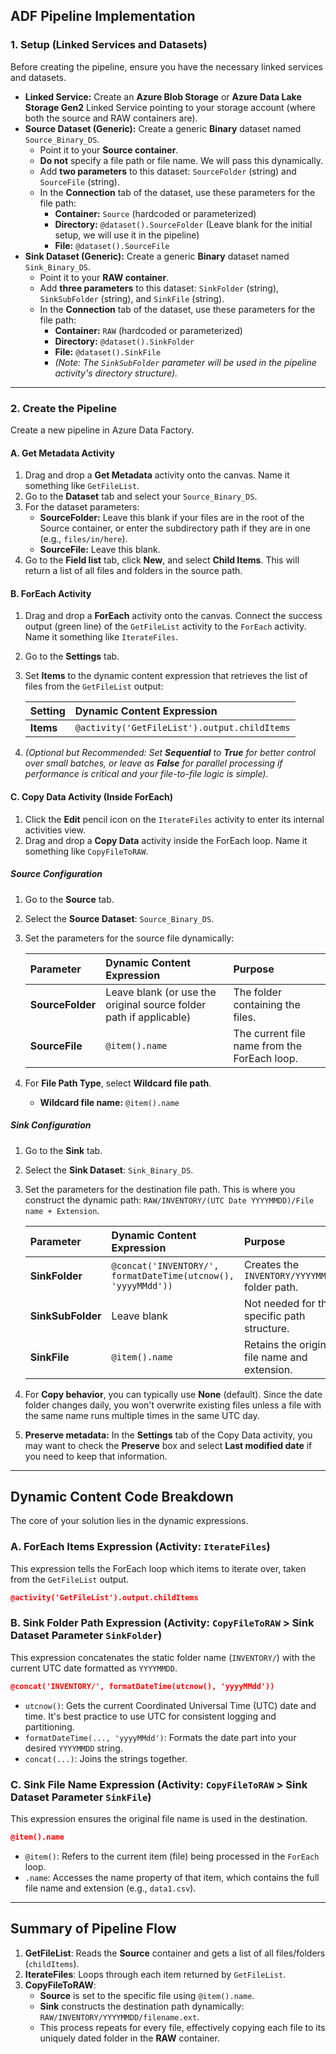 ## ADF Pipeline Implementation

### 1\. Setup (Linked Services and Datasets)

Before creating the pipeline, ensure you have the necessary linked services and datasets.

  * **Linked Service:** Create an **Azure Blob Storage** or **Azure Data Lake Storage Gen2** Linked Service pointing to your storage account (where both the source and RAW containers are).
  * **Source Dataset (Generic):** Create a generic **Binary** dataset named `Source_Binary_DS`.
      * Point it to your **Source container**.
      * **Do not** specify a file path or file name. We will pass this dynamically.
      * Add **two parameters** to this dataset: `SourceFolder` (string) and `SourceFile` (string).
      * In the **Connection** tab of the dataset, use these parameters for the file path:
          * **Container:** `Source` (hardcoded or parameterized)
          * **Directory:** `@dataset().SourceFolder` (Leave blank for the initial setup, we will use it in the pipeline)
          * **File:** `@dataset().SourceFile`
  * **Sink Dataset (Generic):** Create a generic **Binary** dataset named `Sink_Binary_DS`.
      * Point it to your **RAW container**.
      * Add **three parameters** to this dataset: `SinkFolder` (string), `SinkSubFolder` (string), and `SinkFile` (string).
      * In the **Connection** tab of the dataset, use these parameters for the file path:
          * **Container:** `RAW` (hardcoded or parameterized)
          * **Directory:** `@dataset().SinkFolder`
          * **File:** `@dataset().SinkFile`
          * *(Note: The `SinkSubFolder` parameter will be used in the pipeline activity's directory structure).*

-----

### 2\. Create the Pipeline

Create a new pipeline in Azure Data Factory.

#### A. Get Metadata Activity

1.  Drag and drop a **Get Metadata** activity onto the canvas. Name it something like `GetFileList`.
2.  Go to the **Dataset** tab and select your `Source_Binary_DS`.
3.  For the dataset parameters:
      * **SourceFolder:** Leave this blank if your files are in the root of the Source container, or enter the subdirectory path if they are in one (e.g., `files/in/here`).
      * **SourceFile:** Leave this blank.
4.  Go to the **Field list** tab, click **New**, and select **Child Items**. This will return a list of all files and folders in the source path.

#### B. ForEach Activity

1.  Drag and drop a **ForEach** activity onto the canvas. Connect the success output (green line) of the `GetFileList` activity to the `ForEach` activity. Name it something like `IterateFiles`.

2.  Go to the **Settings** tab.

3.  Set **Items** to the dynamic content expression that retrieves the list of files from the `GetFileList` output:

    | Setting | Dynamic Content Expression |
    | :--- | :--- |
    | **Items** | `@activity('GetFileList').output.childItems` |

4.  *(Optional but Recommended: Set **Sequential** to **True** for better control over small batches, or leave as **False** for parallel processing if performance is critical and your file-to-file logic is simple).*

#### C. Copy Data Activity (Inside ForEach)

1.  Click the **Edit** pencil icon on the `IterateFiles` activity to enter its internal activities view.
2.  Drag and drop a **Copy Data** activity inside the ForEach loop. Name it something like `CopyFileToRAW`.

##### Source Configuration

1.  Go to the **Source** tab.

2.  Select the **Source Dataset**: `Source_Binary_DS`.

3.  Set the parameters for the source file dynamically:

    | Parameter | Dynamic Content Expression | Purpose |
    | :--- | :--- | :--- |
    | **SourceFolder** | Leave blank (or use the original source folder path if applicable) | The folder containing the files. |
    | **SourceFile** | `@item().name` | The current file name from the ForEach loop. |

4.  For **File Path Type**, select **Wildcard file path**.

      * **Wildcard file name:** `@item().name`

##### Sink Configuration

1.  Go to the **Sink** tab.

2.  Select the **Sink Dataset**: `Sink_Binary_DS`.

3.  Set the parameters for the destination file path. This is where you construct the dynamic path: `RAW/INVENTORY/(UTC Date YYYYMMDD)/File name + Extension`.

    | Parameter | Dynamic Content Expression | Purpose |
    | :--- | :--- | :--- |
    | **SinkFolder** | `@concat('INVENTORY/', formatDateTime(utcnow(), 'yyyyMMdd'))` | Creates the `INVENTORY/YYYYMMDD` folder path. |
    | **SinkSubFolder** | Leave blank | Not needed for this specific path structure. |
    | **SinkFile** | `@item().name` | Retains the original file name and extension. |

4.  For **Copy behavior**, you can typically use **None** (default). Since the date folder changes daily, you won't overwrite existing files unless a file with the same name runs multiple times in the same UTC day.

5.  **Preserve metadata:** In the **Settings** tab of the Copy Data activity, you may want to check the **Preserve** box and select **Last modified date** if you need to keep that information.

-----

## Dynamic Content Code Breakdown

The core of your solution lies in the dynamic expressions.

### A. ForEach Items Expression (Activity: `IterateFiles`)

This expression tells the ForEach loop which items to iterate over, taken from the `GetFileList` output.

```json
@activity('GetFileList').output.childItems
```

### B. Sink Folder Path Expression (Activity: `CopyFileToRAW` \> Sink Dataset Parameter `SinkFolder`)

This expression concatenates the static folder name (`INVENTORY/`) with the current UTC date formatted as `YYYYMMDD`.

```json
@concat('INVENTORY/', formatDateTime(utcnow(), 'yyyyMMdd'))
```

  * `utcnow()`: Gets the current Coordinated Universal Time (UTC) date and time. It's best practice to use UTC for consistent logging and partitioning.
  * `formatDateTime(..., 'yyyyMMdd')`: Formats the date part into your desired `YYYYMMDD` string.
  * `concat(...)`: Joins the strings together.

### C. Sink File Name Expression (Activity: `CopyFileToRAW` \> Sink Dataset Parameter `SinkFile`)

This expression ensures the original file name is used in the destination.

```json
@item().name
```

  * `@item()`: Refers to the current item (file) being processed in the `ForEach` loop.
  * `.name`: Accesses the name property of that item, which contains the full file name and extension (e.g., `data1.csv`).

-----

## Summary of Pipeline Flow

1.  **GetFileList**: Reads the **Source** container and gets a list of all files/folders (`childItems`).
2.  **IterateFiles**: Loops through each item returned by `GetFileList`.
3.  **CopyFileToRAW**:
      * **Source** is set to the specific file using `@item().name`.
      * **Sink** constructs the destination path dynamically: `RAW/INVENTORY/YYYYMMDD/filename.ext`.
      * This process repeats for every file, effectively copying each file to its uniquely dated folder in the **RAW** container.